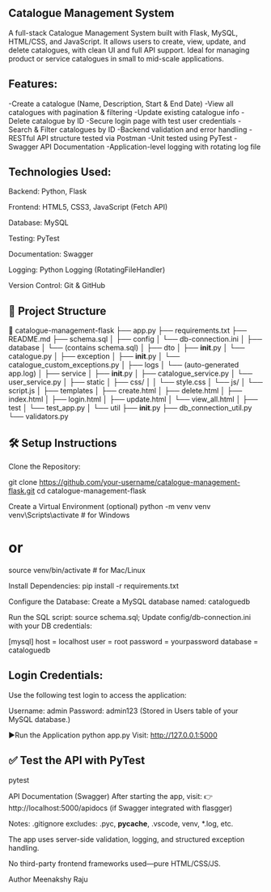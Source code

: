 ## Catalogue Management System
A full-stack Catalogue Management System built with Flask, MySQL, HTML/CSS, and JavaScript.
It allows users to create, view, update, and delete catalogues, with clean UI and full API support.
Ideal for managing product or service catalogues in small to mid-scale applications.

 ## Features:
-Create a catalogue (Name, Description, Start & End Date)
-View all catalogues with pagination & filtering
-Update existing catalogue info
-Delete catalogue by ID
-Secure login page with test user credentials
-Search & Filter catalogues by ID
-Backend validation and error handling
-RESTful API structure tested via Postman
-Unit tested using PyTest
-Swagger API Documentation
-Application-level logging with rotating log file

## Technologies Used:
Backend: Python, Flask

Frontend: HTML5, CSS3, JavaScript (Fetch API)

Database: MySQL

Testing: PyTest

Documentation: Swagger

Logging: Python Logging (RotatingFileHandler)

Version Control: Git & GitHub

## 📁 Project Structure

📁 catalogue-management-flask
├── app.py
├── requirements.txt
├── README.md
├── schema.sql
│
├── config
│   └── db-connection.ini
│
├── database
│   └── (contains schema.sql)
│
├── dto
│   ├── __init__.py
│   └── catalogue.py
│
├── exception
│   ├── __init__.py
│   └── catalogue_custom_exceptions.py
│
├── logs
│   └── (auto-generated app.log)
│
├── service
│   ├── __init__.py
│   ├── catalogue_service.py
│   └── user_service.py
│
├── static
│   ├── css/
│   │   └── style.css
│   └── js/
│       └── script.js
│
├── templates
│   ├── create.html
│   ├── delete.html
│   ├── index.html
│   ├── login.html
│   ├── update.html
│   └── view_all.html
│
├── test
│   └── test_app.py
│
└── util
    ├── __init__.py
    ├── db_connection_util.py
    └── validators.py



## 🛠 Setup Instructions
Clone the Repository:

git clone https://github.com/your-username/catalogue-management-flask.git
cd catalogue-management-flask

 Create a Virtual Environment (optional)
python -m venv venv
venv\Scripts\activate    # for Windows
# or
source venv/bin/activate # for Mac/Linux

Install Dependencies:
pip install -r requirements.txt

Configure the Database:
Create a MySQL database named: cataloguedb

Run the SQL script:
source schema.sql;
Update config/db-connection.ini with your DB credentials:

[mysql]
host = localhost
user = root
password = yourpassword
database = cataloguedb

 ## Login Credentials:
Use the following test login to access the application:

Username: admin
Password: admin123
(Stored in Users table of your MySQL database.)

▶Run the Application
python app.py
Visit: http://127.0.0.1:5000

## ✅ Test the API with PyTest
pytest

 API Documentation (Swagger)
After starting the app, visit:
👉 http://localhost:5000/apidocs (if Swagger integrated with flasgger)

 Notes:
.gitignore excludes: .pyc, __pycache__, .vscode, venv, *.log, etc.

The app uses server-side validation, logging, and structured exception handling.

No third-party frontend frameworks used—pure HTML/CSS/JS.

Author
Meenakshy Raju
























 












